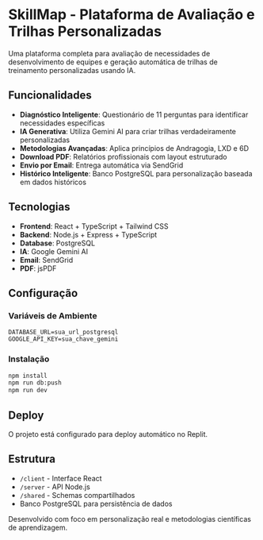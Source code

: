# SkillMap - Plataforma de Avaliação e Trilhas Personalizadas

Uma plataforma completa para avaliação de necessidades de desenvolvimento de equipes e geração automática de trilhas de treinamento personalizadas usando IA.

## Funcionalidades

- **Diagnóstico Inteligente**: Questionário de 11 perguntas para identificar necessidades específicas
- **IA Generativa**: Utiliza Gemini AI para criar trilhas verdadeiramente personalizadas
- **Metodologias Avançadas**: Aplica princípios de Andragogia, LXD e 6D
- **Download PDF**: Relatórios profissionais com layout estruturado
- **Envio por Email**: Entrega automática via SendGrid
- **Histórico Inteligente**: Banco PostgreSQL para personalização baseada em dados históricos

## Tecnologias

- **Frontend**: React + TypeScript + Tailwind CSS
- **Backend**: Node.js + Express + TypeScript
- **Database**: PostgreSQL
- **IA**: Google Gemini AI
- **Email**: SendGrid
- **PDF**: jsPDF

## Configuração

### Variáveis de Ambiente
```
DATABASE_URL=sua_url_postgresql
GOOGLE_API_KEY=sua_chave_gemini
```

### Instalação
```bash
npm install
npm run db:push
npm run dev
```

## Deploy

O projeto está configurado para deploy automático no Replit.

## Estrutura

- `/client` - Interface React
- `/server` - API Node.js
- `/shared` - Schemas compartilhados
- Banco PostgreSQL para persistência de dados

Desenvolvido com foco em personalização real e metodologias científicas de aprendizagem.